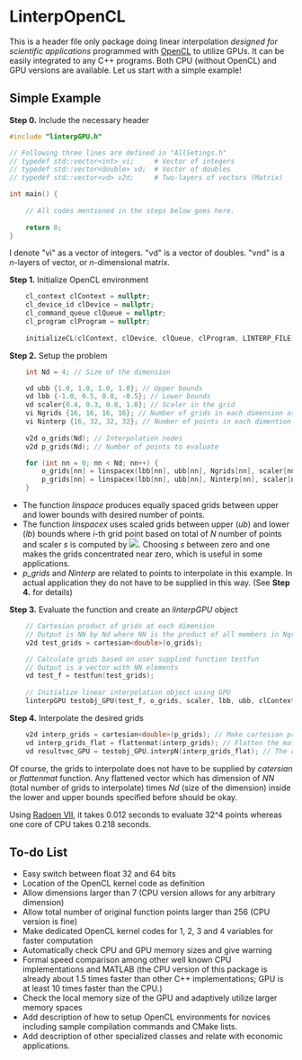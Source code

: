 # LinterpOpenCL

This is a header file only package doing linear interpolation *designed for scientific applications* programmed with [OpenCL](https://www.khronos.org/opencl/) to utilize GPUs. It can be easily integrated to any C++ programs. Both CPU (without OpenCL) and GPU versions are available. Let us start with a simple example!

## Simple Example

**Step 0.** Include the necessary header
```cpp
#include "linterpGPU.h"

// Following three lines are defined in "AllSetings.h"
// typedef std::vector<int> vi;     # Vector of integers
// typedef std::vector<double> vd;  # Vector of doubles
// typedef std::vector<vd> v2d;     # Two-layers of vectors (Matrix)

int main() {
    
    // All codes mentioned in the steps below goes here.
    
    return 0;
}
```
I denote "vi" as a vector of integers. "vd" is a vector of doubles. "v*n*d" is a *n*-layers of vector, or *n*-dimensional matrix.

**Step 1.** Initialize OpenCL environment
```cpp
    cl_context clContext = nullptr;
    cl_device_id clDevice = nullptr;
    cl_command_queue clQueue = nullptr;
    cl_program clProgram = nullptr;
    
    initializeCL(clContext, clDevice, clQueue, clProgram, LINTERP_FILE); // LINTERP_FILE: path to `linterp_ext.cl'
```

**Step 2.** Setup the problem
```cpp
    int Nd = 4; // Size of the dimension

    vd ubb {1.0, 1.0, 1.0, 1.0}; // Upper bounds
    vd lbb {-1.0, 0.5, 0.0, -0.5}; // Lower bounds
    vd scaler{0.4, 0.3, 0.8, 1.0}; // Scaler in the grid
    vi Ngrids {16, 16, 16, 16}; // Number of grids in each dimension as interpolation nodes
    vi Ninterp {16, 32, 32, 32}; // Number of points in each dimention to interpolate
    
    v2d o_grids(Nd); // Interpolation nodes
    v2d p_grids(Nd); // Number of points to evaluate

    for (int nn = 0; nn < Nd; nn++) {
        o_grids[nn] = linspacex(lbb[nn], ubb[nn], Ngrids[nn], scaler[nn]); // linspacex 
        p_grids[nn] = linspacex(lbb[nn], ubb[nn], Ninterp[nn], scaler[nn]);
    }
```
* The function *linspace* produces equally spaced grids between upper and lower bounds with desired number of points.
* The function *linspacex* uses scaled grids between upper (*ub*) and lower (*lb*) bounds where *i*-th grid point based on total of *N* number of points and scaler *s* is computed by <img src="https://render.githubusercontent.com/render/math?math=lb %2B (ub - lb) \left( \frac{i-1}{N-1} \right)^{1.0/s}">. Choosing *s* between zero and one makes the grids concentrated near zero, which is useful in some applications.
* *p_grids* and *Ninterp* are related to points to interpolate in this example. In actual application they do not have to be supplied in this way. (See **Step 4.** for details)

**Step 3.** Evaluate the function and create an *linterpGPU* object
```cpp
    // Cartesian product of grids at each dimension
    // Output is NN by Nd where NN is the product of all members in Ngrids
    v2d test_grids = cartesian<double>(o_grids);

    // Calculate grids based on user supplied function testfun
    // Output is a vector with NN elements
    vd test_f = testfun(test_grids);
    
    // Initialize linear interpolation object using GPU 
    linterpGPU testobj_GPU(test_f, o_grids, scaler, lbb, ubb, clContext, clQueue, clProgram);
```

**Step 4.** Interpolate the desired grids
```cpp
    v2d interp_grids = cartesian<double>(p_grids); // Make cartesian product of points to interpolate
    vd interp_grids_flat = flattenmat(interp_grids); // Flatten the matrix (Fortran ordered)
    vd resultvec_GPU = testobj_GPU.interpN(interp_grids_flat); // The resulting vector
```
Of course, the grids to interpolate does not have to be supplied by *catersian* or *flattenmat* function. Any flattened vector which has dimension of *NN* (total number of grids to interpolate) times *Nd* (size of the dimension) inside the lower and upper bounds specified before should be okay.

Using [Radoen VII](https://www.techpowerup.com/gpu-specs/radeon-vii.c3358), it takes 0.012 seconds to evaluate 32^4 points whereas one core of CPU takes 0.218 seconds. 

## To-do List
* Easy switch between float 32 and 64 bits
* Location of the OpenCL kernel code as definition
* Allow dimensions larger than 7 (CPU version allows for any arbitrary dimension)
* Allow total number of original function points larger than 256 (CPU version is fine)
* Make dedicated OpenCL kernel codes for 1, 2, 3 and 4 variables for faster computation
* Automatically check CPU and GPU memory sizes and give warning
* Formal speed comparison among other well known CPU implementations and MATLAB (the CPU version of this package is already about 1.5 times faster than other C++ implementations; GPU is at least 10 times faster than the CPU.)
* Check the local memory size of the GPU and adaptively utilize larger memory spaces
* Add description of how to setup OpenCL environments for novices including sample compilation commands and CMake lists.
* Add description of other specialized classes and relate with economic applications.
